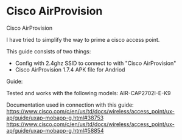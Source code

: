 # Cisco AirProvision
Cisco AirProvision

I have tried to simplify the way to prime a cisco access point.

This guide consists of two things:
- Config with 2.4ghz SSID to connect to with "Cisco AirProvision"
- Cisco AirProvision 1.7.4 APK file for Andriod

Guide:




Tested and works with the following models:
AIR-CAP2702I-E-K9


Documentation used in connection with this guide:
https://www.cisco.com/c/en/us/td/docs/wireless/access_point/ux-ap/guide/uxap-mobapp-g.html#38753
https://www.cisco.com/c/en/us/td/docs/wireless/access_point/ux-ap/guide/uxap-mobapp-g.html#58854